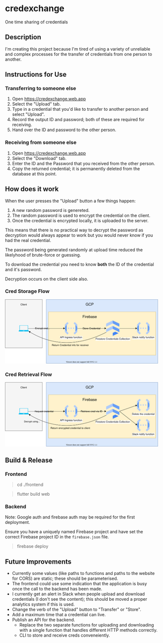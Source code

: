 # credexchange
One time sharing of credentials

## Description

I'm creating this project because I'm tired of using a variety of unreliable and complex processes for the transfer of credentials from one person to another.

## Instructions for Use

### Transferring to someone else

1. Open https://credexchange.web.app
2. Select the "Upload" tab.
3. Type in a credential that you'd like to transfer to another person and select "Upload".
4. Record the output ID and password; both of these are required for receiving.
5. Hand over the ID and password to the other person.

### Receiving from someone else

1. Open https://credexchange.web.app
2. Select the "Download" tab.
3. Enter the ID and the Password that you received from the other person.
4. Copy the returned credential; it is permanently deleted from the database at this point.

## How does it work

When the user presses the "Upload" button a few things happen:
1. A new random password is genereted.
2. The random password is used to encrypt the credential on the client.
3. Once the credential is encrypted locally, it is uploaded to the server.

This means that there is no practical way to decrypt the password as decryption would always appear to work but you would never know if you had the real credential.

The password being generated randomly at upload time reduced the likelyhood of brute-force or guessing.

To download the credential you need to know **both** the ID of the credential and it's password.

Decryption occurs on the client side also.


### Cred Storage Flow
![](./cred-create-flow.drawio.svg)

### Cred Retrieval Flow
![](./cred-retrieve-flow.drawio.svg)

## Build & Release

### Frontend

> cd ./frontend

> flutter build web

### Backend

Note: Google auth and firebase auth may be required for the first deployment.

Ensure you have a uniquely named Firebase project and have set the correct Firebase project ID in the `firebase.json` file.
> firebase deploy

## Future Improvements

- Currently some values (like paths to functions and paths to the website for CORS) are static; these should be parameterised.
- The frontend could use some indication that the application is busy once the call to the backend has been made.
- I currently get an alert in Slack when people upload and download credentials (I don't see the content); this should be moved a proper analytics system if this is used.
- Change the verb of the "Upload" button to "Transfer" or "Store".
- Add a maximum time that a credential can live.
- Publish an API for the backend.
  - Replace the two separate functions for uploading and downloading with a single function that handles different HTTP methods correctly.
  - CLI to store and receive creds conveneiently.
